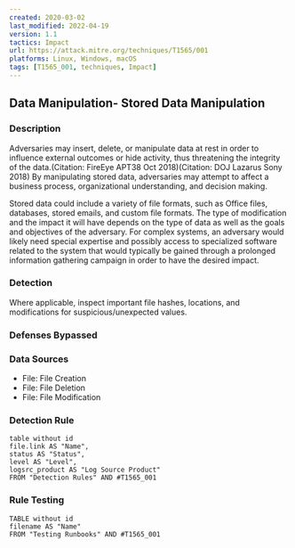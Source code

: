 ```yaml
---
created: 2020-03-02
last_modified: 2022-04-19
version: 1.1
tactics: Impact
url: https://attack.mitre.org/techniques/T1565/001
platforms: Linux, Windows, macOS
tags: [T1565_001, techniques, Impact]
---
```


## Data Manipulation- Stored Data Manipulation

### Description

Adversaries may insert, delete, or manipulate data at rest in order to influence external outcomes or hide activity, thus threatening the integrity of the data.(Citation: FireEye APT38 Oct 2018)(Citation: DOJ Lazarus Sony 2018) By manipulating stored data, adversaries may attempt to affect a business process, organizational understanding, and decision making.

Stored data could include a variety of file formats, such as Office files, databases, stored emails, and custom file formats. The type of modification and the impact it will have depends on the type of data as well as the goals and objectives of the adversary. For complex systems, an adversary would likely need special expertise and possibly access to specialized software related to the system that would typically be gained through a prolonged information gathering campaign in order to have the desired impact.

### Detection

Where applicable, inspect important file hashes, locations, and modifications for suspicious/unexpected values.

### Defenses Bypassed



### Data Sources

  - File: File Creation
  -  File: File Deletion
  -  File: File Modification
### Detection Rule

```dataview
table without id
file.link AS "Name",
status AS "Status",
level AS "Level",
logsrc_product AS "Log Source Product"
FROM "Detection Rules" AND #T1565_001
```

### Rule Testing

```dataview
TABLE without id
filename AS "Name"
FROM "Testing Runbooks" AND #T1565_001
```
